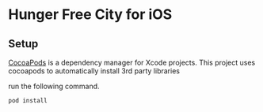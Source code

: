 # Hunger Free City for iOS

## Setup

[CocoaPods](http://cocoapods.org/) is a dependency manager for Xcode projects.
This project uses cocoapods to automatically install 3rd party libraries

run the following command.

`pod install`
